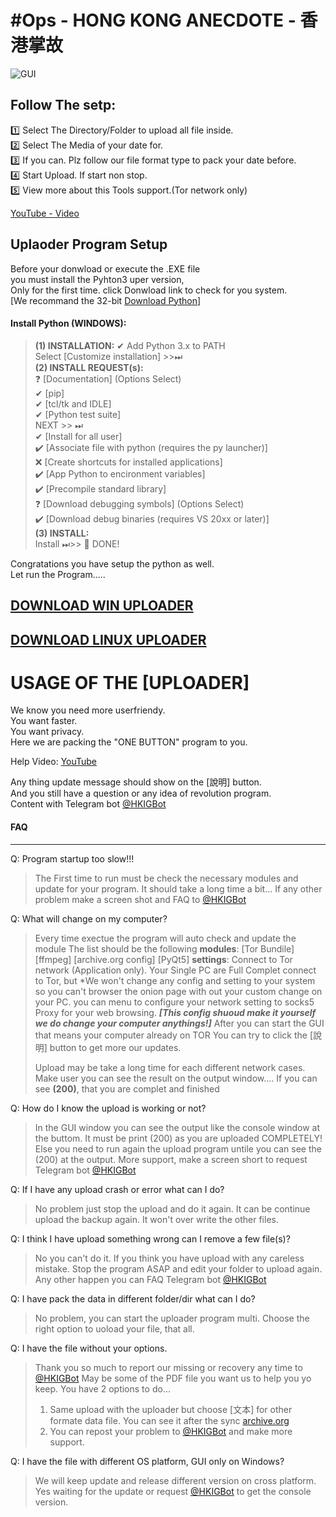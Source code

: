 # #Ops - HONG KONG ANECDOTE - 香港掌故

![GUI](https://user-images.githubusercontent.com/1324252/158201342-d8fe6e5f-0187-464e-88e4-2f5a0e9af56b.png)<br>

<h2>Follow The setp:</h2>

1️⃣ Select The Directory/Folder to upload all file inside.<br>
2️⃣ Select The Media of your date for.<br>
3️⃣ If you can. Plz follow our file format type to pack your date before.<br>
4️⃣ Start Upload. If start non stop.<br>
5️⃣ View more about this Tools support.(Tor network only)<br>

[YouTube - Video](https://www.youtube.com/watch?v=FxTjUIdfN08&t=90s)

## Uplaoder Program Setup

Before your donwload or execute the .EXE file<br>
you must install the Pyhton3 uper version, <br>
Only for the first time. click Donwload link to check for you system.<br>
[We recommand the 32-bit [Download Python](https://www.python.org/downloads/)]

#### Install Python (WINDOWS):

> **(1) INSTALLATION:**
> ✔ Add Python 3.x to PATH<br>
> Select [Customize installation] >>⏭<br>
> **(2) INSTALL REQUEST(s):**<br>
> ❓ [Documentation] (Options Select)<br>
> ✔ [pip]<br>
> ✔ [tcl/tk and IDLE]<br>
> ✔ [Python test suite]<br>
> NEXT >> ⏭<br>
> ✔ [Install for all user]<br>
> ✔️ [Associate file with python (requires the py launcher)]<br>
> ❌ [Create shortcuts for installed applications]<br>
> ✔️ [App Python to encironment variables]<br>
> ✔️ [Precompile standard library]<br>
> ❓ [Download debugging symbols] (Options Select)<br>
> ✔️ [Download debug binaries (requires VS 20xx or later)]<br>
> **(3) INSTALL:**<br>
> Install ⏭>> 👑 DONE!

Congratations you have setup the python as well.<br>
Let run the Program.....<br>
## [DOWNLOAD WIN UPLOADER](https://github.com/constantinedev/HongKongAllusion/releases/download/%E9%A6%99%E6%B8%AF%E6%8E%8C%E6%95%85%E4%B8%8A%E8%BC%89%E5%B7%A5%E5%85%B7/WIN-HK-ANECDOTE-UPLOADER-32-v0-1-release.exe)
## [DOWNLOAD LINUX UPLOADER](https://github.com/constantinedev/HongKongAllusion/releases/download/%E9%A6%99%E6%B8%AF%E6%8E%8C%E6%95%85%E4%B8%8A%E8%BC%89%E5%B7%A5%E5%85%B7/LINUX-HK-ANECDOTE-UPLOADER-64-v0-1-release.default)

# USAGE OF THE [UPLOADER]

We know you need more userfriendy.<br>
You want faster.<br>
You want privacy.<br>
Here we are packing the "ONE BUTTON" program to you.<br>

Help Video: [YouTube]()<br>

Any thing update message should show on the [說明] button.<br>
And you still have a question or any idea of revolution program.<br>
Content with Telegram bot [@HKIGBot](https://t.me/HKIGbot)

#### FAQ

---

Q: Program startup too slow!!!

> The First time to run must be check the necessary modules
> and update for your program.
> It should take a long time a bit...
> If any other problem make a screen shot and FAQ to [@HKIGBot](https://t.me/HKIGbot)

Q: What will change on my computer?

> Every time exectue the program will auto check and update the module
> The list should be the following
> **modules**:
> [Tor Bundile]
> [ffmpeg]
> [archive.org config]
> [PyQt5]
> **settings**:
> Connect to Tor network (Application only).
> Your Single PC are Full Complet connect to Tor, but
> *We won't change any config and setting to your system so you can't browser the onion page with out your custom change on your PC.
> you can menu to configure your network setting to socks5 Proxy for your web browsing.
> ***[**This config shuoud make it yourself we do change your computer anythings!**]***
> After you can start the GUI that means your computer already on TOR
> You can try to click the [說明] button to get more our updates.
>
> Upload may be take a long time for each different network cases.
> Make user you can see the result on the output window....
> If you can see **(200)**, that you are complet and finished

Q: How do I know the upload is working or not?

> In the GUI window you can see the output like the console window at the buttom.
> It must be print (200) as you are uploaded COMPLETELY!
> Else you need to run again the upload program untile you can see the (200) at the output.
> More support, make a screen short to request Telegram bot [@HKIGBot](https://t.me/HKIGbot)

Q: If I have any upload crash or error what can I do?

> No problem just stop the upload and do it again.
> It can be continue upload the backup again.
> It won't over write the other files.

Q: I think I have upload something wrong can I remove a few file(s)?

> No you can't do it.
> If you think you have upload with any careless mistake.
> Stop the program ASAP and edit your folder to upload again. 
> Any other happen you can FAQ Telegram bot [@HKIGBot](https://t.me/HKIGbot)

Q: I have pack the data in different folder/dir what can I do?

> No problem, you can start the uploader program multi.
> Choose the right option to uoload your file, that all.

Q: I have the file without your options.

> Thank you so much to report our missing or recovery any time to [@HKIGBot](https://t.me/HKIGbot)
> May be some of the PDF file you want us to help you yo keep.
> You have 2 options to do...
>
> 1) Same upload with the uploader but choose [文本] for other formate data file.
>    You can see it after the sync [archive.org](https://archive.org/details/@constantinedev)
> 2) You can repost your problem to [@HKIGBot](https://t.me/HKIGbot) and make more support.

Q: I have the file with different OS platform, GUI only on Windows?

> We will keep update and release different version on cross platform.
> Yes waiting for the update or request [@HKIGBot](https://t.me/HKIGbot) to get the console version.
